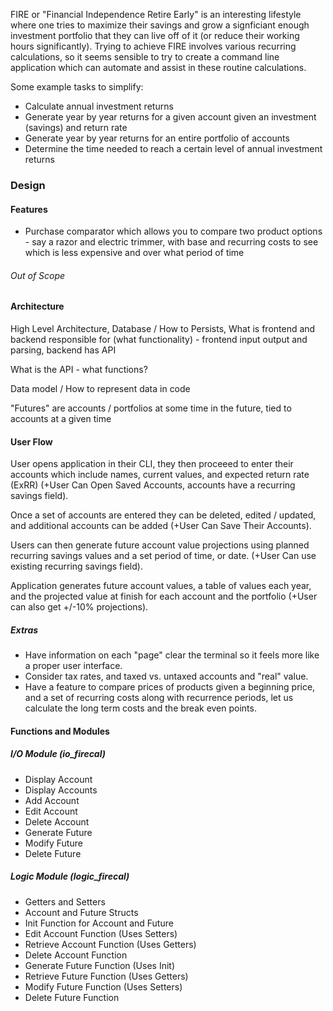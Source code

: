 FIRE or "Financial Independence Retire Early" is an interesting lifestyle where one tries to maximize their savings and grow a signficiant
enough investment portfolio that they can live off of it (or reduce their working hours significantly). Trying to achieve FIRE involves
various recurring calculations, so it seems sensible to try to create a command line application which can automate and assist in these
routine calculations.

Some example tasks to simplify:

- Calculate annual investment returns
- Generate year by year returns for a given account given an investment (savings) and return rate
- Generate year by year returns for an entire portfolio of accounts
- Determine the time needed to reach a certain level of annual investment returns

### Design

#### Features

- Purchase comparator which allows you to compare two product options - say a razor and electric trimmer, with base and recurring costs to see which is less expensive and over what period of time

###### Out of Scope

#### Architecture

High Level Architecture, Database / How to Persists, What is frontend and backend responsible for (what functionality) - frontend input output and parsing, backend has API

What is the API - what functions?

Data model / How to represent data in code

"Futures" are accounts / portfolios at some time in the future, tied to accounts at a given time

#### User Flow

User opens application in their CLI, they then proceeed to enter their accounts which include names, current values, and expected return rate (ExRR) (+User Can Open Saved Accounts,
accounts have a recurring savings field).

Once a set of accounts are entered they can be deleted, edited / updated, and additional accounts can be added (+User Can Save Their Accounts).

Users can then generate future account value projections using planned recurring savings values and a set period of time, or date. (+User Can use existing recurring savings field).

Application generates future account values, a table of values each year, and the projected value at finish for each account and the portfolio (+User can also get +/-10% projections).

##### Extras

- Have information on each "page" clear the terminal so it feels more like a proper user interface.
- Consider tax rates, and taxed vs. untaxed accounts and "real" value.
- Have a feature to compare prices of products given a beginning price, and a set of recurring costs along with recurrence periods, let us calculate the long term costs and the break even points.

#### Functions and Modules

##### I/O Module (io_firecal)

- Display Account
- Display Accounts
- Add Account
- Edit Account
- Delete Account
- Generate Future
- Modify Future
- Delete Future

##### Logic Module (logic_firecal)

- Getters and Setters
- Account and Future Structs
- Init Function for Account and Future
- Edit Account Function (Uses Setters)
- Retrieve Account Function (Uses Getters)
- Delete Account Function
- Generate Future Function (Uses Init)
- Retrieve Future Function (Uses Getters)
- Modify Future Function (Uses Setters)
- Delete Future Function
